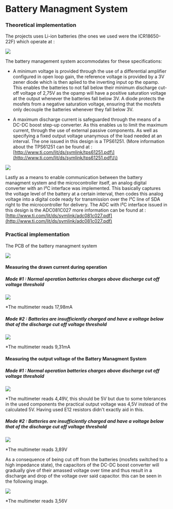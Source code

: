 # Battery Managment System

### Theoretical implementation

The projects uses Li-ion batteries \(the ones we used were the ICR18650-22F\) which operate at :

![](/assets/bat.PNG)

The battery management system accommodates for these specifications:

* A minimum voltage is provided through the use of a differential amplifier configured in open loop gain, the reference voltage is provided by a 3V zener diode which is then aplied to the inverting input op the opamp.  
  This enables the batteries to not fall below their minimum discharge cut-off voltage of 2,75V as the opamp will have a positive saturation voltage at the output whenever the batteries fall below 3V. A diode protects the mosfets from a negative saturation voltage, ensuring that the mosfets only decouple the batteries whenever they fall below 3V.

* A maximum discharge current is safeguarded through the means of a DC-DC boost step-up converter. As this enables us to limit the maximum current, through the use of external passive components. As well as specifying a  fixed output voltage unanymous of the load needed at an interval. The one issued in this design is a TPS61251. \(More information about the TPS61251 can be found at : [http://www.ti.com/lit/ds/symlink/tps61251.pdf\](http://www.ti.com/lit/ds/symlink/tps61251.pdf\)\)

![](/assets/Knipsel.PNG)

Lastly as a means to enable communication between the battery managment system and the microcontroller itself, an analog digital converter with an I²C interface was implemented. This basically captures the voltage level of the battery at a certain interval, then codes this analog voltage into a digital code ready for transmission over the I²C line of SDA right to the microcontroller for delivery. The ADC with I²C interface issued in this design is the  ADC081C027 more information can be found at : [http://www.ti.com/lit/ds/symlink/adc081c027.pdf](http://www.ti.com/lit/ds/symlink/adc081c027.pdf)



### Practical implementation

The PCB of the battery managment system

![](/assets/fr.PNG)

#### Measuring the drawn current during operation 

##### Mode \#1 : Normal operation batteries charges above discharge cut off voltage threshold

![](/assets/cur2.PNG)

\*The multimeter reads 17,98mA

##### Mode \#2 : Batteries are insufficiently charged and have a voltage below that of the discharge cut off voltage threshold

![](/assets/cur1.PNG)

\*The multimeter reads 9,31mA

#### Measuring the output voltage of the Battery Managment System

##### Mode \#1 : Normal operation batteries charges above discharge cut off voltage threshold

![](/assets/ghh.PNG)

\*The multimeter reads 4,49V, this should be 5V but due to some tolerances in the used components the practical output voltage was 4,5V instead of the calculated 5V. Having used E12 resistors didn't exactly aid in this.

##### Mode \#2 : Batteries are insufficiently charged and have a voltage below that of the discharge cut off voltage threshold

![](/assets/fd1.PNG)

\*The multimeter reads 3,89V

As a consequence of being cut off from the batteries \(mosfets switched to a high impedance state\), the capacitors of the DC-DC boost converter will gradually give of their amassed voltage over time and thus result in a discharge and drop of the voltage over said capacitor. this can be seen in the following image.

![](/assets/fge.PNG)

\*The multimeter reads 3,56V



